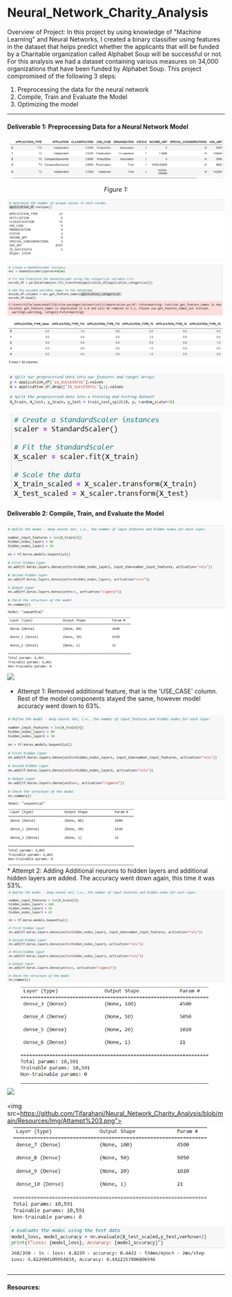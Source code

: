 # Neural_Network_Charity_Analysis

Overview of Project:
In this project by using knowledge of "Machine Learning" and Neural Networks, I created a binary classifier using features in the dataset that helps predict whether the applicants that will be funded by a Charitable organization called Alphabet Soup will be successful or not. For this analysis we had a dataset containing various measures on 34,000 organizations that have been funded by Alphabet Soup. This project compromised of the following 3 steps:

1. Preprocessing the data for the neural network
2. Compile, Train and Evaluate the Model
3. Optimizing the model
---

#### Deliverable 1: Preprocessing Data for a Neural Network Model

<p align="center">  
 <img src="https://github.com/Tifarahani/Neural_Network_Charity_Analysis/blob/main/Resources/Img/Drop_Ein%2CName.1.1.png" title="hover text">
</p>
<p align="center">  
<i>Figure 1: </i>
</p>

<p align="center">  
 <img src="https://github.com/Tifarahani/Neural_Network_Charity_Analysis/blob/main/Resources/Img/Unique_1.2.png" " title="hover text">
</p>

<p align="center">  
<img src= "https://github.com/Tifarahani/Neural_Network_Charity_Analysis/blob/main/Resources/Img/Hot_encoder_1.3.png" "title="hover text">
</p>
       
<p align="center">  
<img src= "https://github.com/Tifarahani/Neural_Network_Charity_Analysis/blob/main/Resources/Img/Split_1.4.png"  title="hover text">
</p>
                 
      
<p align="center">  
<img src= "https://github.com/Tifarahani/Neural_Network_Charity_Analysis/blob/main/Resources/Img/Fit_Scale_1.5.png"  title="hover text">
</p>
                 

#### Deliverable 2: Compile, Train, and Evaluate the Model

<img src="https://github.com/Tifarahani/Neural_Network_Charity_Analysis/blob/main/Resources/Img/Define_Layers_2.1.png" title="hover text">
<img src="https://github.com/Tifarahani/Neural_Network_Charity_Analysis/blob/main/Resources/Img/Compile_2.2.png title="hover text">

* Attempt 1: Removed additional feature, that is the 'USE_CASE' column. Rest of the model components stayed the same, however model accuracy went down to 63%.
<img src="https://github.com/Tifarahani/Neural_Network_Charity_Analysis/blob/main/Resources/Img/Attemp1_2.3.png">                                                                                         
* Attempt 2: Adding Additional neurons to hidden layers and additional hidden layers are added. The accuracy went down again, this time it was 53%.    
                                                                                                                                                               
<img src="https://github.com/Tifarahani/Neural_Network_Charity_Analysis/blob/main/Resources/Img/Attempt%202.png">                                              
<img src="https://github.com/Tifarahani/Neural_Network_Charity_Analysis/blob/main/Resources/Img/Attempt%202.2.png ">     
<img src="https://github.com/Tifarahani/Neural_Network_Charity_Analysis/blob/main/Resources/Img/Evaluate.Attempt%202.png)        
     
 *Attempt 3: Changing activation function of output layer from "sigmoid" to "tanh." The accuracy of the model went down even more to 50%.
     
 <img src=https://github.com/Tifarahani/Neural_Network_Charity_Analysis/blob/main/Resources/Img/Attampt%203.png">                                                                         
  <img src="https://github.com/Tifarahani/Neural_Network_Charity_Analysis/blob/main/Resources/Img/Attampt%203.2.png">                                                                             
 <img src="https://github.com/Tifarahani/Neural_Network_Charity_Analysis/blob/main/Resources/Img/Attampt%203.3.evaluate.png">
 
---
#### Resources:
